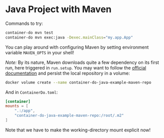 # Java Project with Maven

Commands to try:

```bash
container-do mvn test
container-do mvn exec:java -Dexec.mainClass="my.app.App"
```

You can play around with configuring Maven by setting environment variable `MAVEN_OPTS` in your shell!

_Note:_ By its nature, Maven downloads quite a few dependency on its first run,
here triggered in `run.setup`.
You may want to follow the 
  [official documentation](https://hub.docker.com/_/maven)
and persist the local repository in a volume:

```bash
docker volume create --name container-do-java-example-maven-repo
```

And in `ContainerDo.toml`:

```toml
[container]
mounts = [
    ".:/app",
    "container-do-java-example-maven-repo:/root/.m2"
]
```

Note that we have to make the working-directory mount explicit now!

